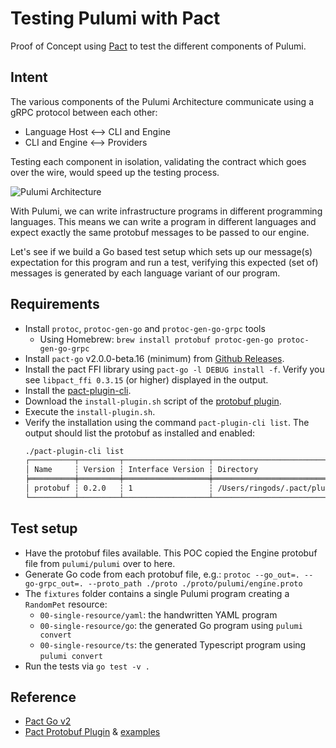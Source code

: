 # Testing Pulumi with Pact

Proof of Concept using [Pact](https://pact.io) to test the different components of Pulumi.

## Intent

The various components of the Pulumi Architecture communicate using a gRPC protocol between each other:

* Language Host <--> CLI and Engine
* CLI and Engine <--> Providers

Testing each component in isolation, validating the contract which goes over the wire, would speed up the testing process.

![Pulumi Architecture](https://www.pulumi.com/images/docs/reference/engine-block-diagram.png)

With Pulumi, we can write infrastructure programs in different programming languages. This means we can write a program in different languages and expect exactly the same protobuf messages to be passed to our engine.

Let's see if we build a Go based test setup which sets up our message(s) expectation for this program and run a test, verifying this expected (set of) messages is generated by each language variant of our program.

## Requirements

* Install `protoc`, `protoc-gen-go` and `protoc-gen-go-grpc` tools
  * Using Homebrew: `brew install protobuf protoc-gen-go protoc-gen-go-grpc`
* Install `pact-go` v2.0.0-beta.16 (minimum) from [Github Releases](https://github.com/pact-foundation/pact-go/releases/tag/v2.0.0-beta.16).
* Install the pact FFI library using `pact-go -l DEBUG install -f`. Verify you see `libpact_ffi 0.3.15` (or higher) displayed in the output.
* Install the [pact-plugin-cli](https://github.com/pact-foundation/pact-plugins/tree/main/cli#installing).
* Download the `install-plugin.sh` script of the [protobuf plugin](https://github.com/pactflow/pact-protobuf-plugin/releases/).
* Execute the `install-plugin.sh`.
* Verify the installation using the command `pact-plugin-cli list`. The output should list the protobuf as installed and enabled:
   ```sh
   ./pact-plugin-cli list
   ┌──────────┬─────────┬───────────────────┬─────────────────────────────────────────────┬─────────┐
   │ Name     ┆ Version ┆ Interface Version ┆ Directory                                   ┆ Status  │
   ╞══════════╪═════════╪═══════════════════╪═════════════════════════════════════════════╪═════════╡
   │ protobuf ┆ 0.2.0   ┆ 1                 ┆ /Users/ringods/.pact/plugins/protobuf-0.2.0 ┆ enabled │
   └──────────┴─────────┴───────────────────┴─────────────────────────────────────────────┴─────────┘
   ```

## Test setup

* Have the protobuf files available. This POC copied the Engine protobuf file from `pulumi/pulumi` over to here.
* Generate Go code from each protobuf file, e.g.: `protoc --go_out=. --go-grpc_out=. --proto_path ./proto ./proto/pulumi/engine.proto`
* The `fixtures` folder contains a single Pulumi program creating a `RandomPet` resource:
  * `00-single-resource/yaml`: the handwritten YAML program
  * `00-single-resource/go`: the generated Go program using `pulumi convert`
  * `00-single-resource/ts`: the generated Typescript program using `pulumi convert`
* Run the tests via `go test -v .`

## Reference

* [Pact Go v2](https://github.com/pact-foundation/pact-go/tree/2.x.x)
* [Pact Protobuf Plugin](https://github.com/pactflow/pact-protobuf-plugin) & [examples](https://docs.pact.io/implementation_guides/pact_plugins/examples/protobuf)
